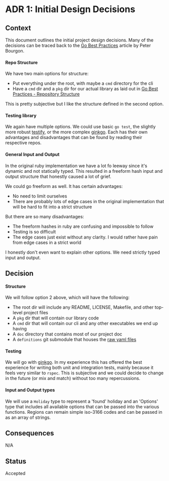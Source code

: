 # ADR 1: Initial Design Decisions

## Context

This document outlines the initial project design decisions. Many of the decisions can be traced back to the [Go Best Practices](https://peter.bourgon.org/go-best-practices-2016/) article by Peter Bourgon.

#### Repo Structure

We have two main options for structure:

* Put everything under the root, with maybe a `cmd` directory for the cli
* Have a `cmd` dir and a `pkg` dir for our actual library as laid out in [Go Best Practices - Repository Structure](https://peter.bourgon.org/go-best-practices-2016/#repository-structure) 

This is pretty subjective but I like the structure defined in the second option.

#### Testing library

We again have multiple options. We could use basic `go test`, the slightly more robust [testify](https://github.com/stretchr/testify), or the more complex [ginkgo](https://github.com/onsi/ginkgo). Each has their own advantages and disadvantages that can be found by reading their respective repos.

#### General Input and Output

In the original ruby implementation we have a lot fo leeway since it's dynamic and not statically typed. This resulted in a freeform hash input and output structure that honestly caused a lot of grief.

We could go freeform as well. It has certain advantages:

 - No need to limit ourselves
 - There are probably lots of edge cases in the original implementation that will be hard to fit into a strict structure

But there are so many disadvantages:

 - The freeform hashes in ruby are confusing and impossible to follow
 - Testing is so difficult
 - The edge cases just exist without any clarity. I would rather have pain from edge cases in a strict world

I honestly don't even want to explain other options. We need strictly typed input and output.

## Decision

#### Structure

We will follow option 2 above, which will have the following:

* The root dir will include any README, LICENSE, Makefile, and other top-level project files
* A `pkg` dir that will contain our library code
* A `cmd` dir that will contain our cli and any other executables we end up having
* A `doc` directory that contains most of our project doc
* A `definitions` git submodule that houses the [raw yaml files](https://github.com/holidays/definitions)

#### Testing

We will go with [ginkgo](https://github.com/onsi/ginkgo). In my experience this has offered the best experience for writing both unit and integration tests, mainly because it feels very similar to `rspec`. This is subjective and we could decide to change in the future (or mix and match) without too many repercussions.

#### Input and Output types

We will use a `Holiday` type to represent a 'found' holiday and an 'Options' type that includes all available options that can be passed into the various functions. Regions can remain simple iso-3166 codes and can be passed in as an array of strings.

## Consequences

N/A

## Status

Accepted
